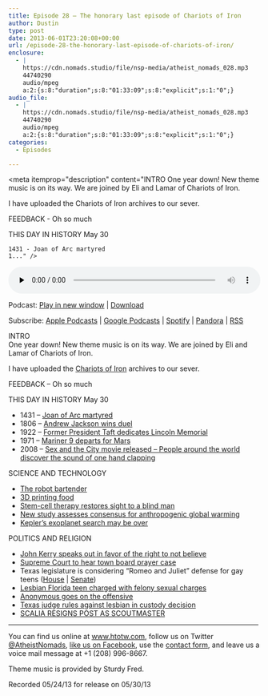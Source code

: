 ```yaml
---
title: Episode 28 – The honorary last episode of Chariots of Iron
author: Dustin
type: post
date: 2013-06-01T23:20:08+00:00
url: /episode-28-the-honorary-last-episode-of-chariots-of-iron/
enclosure:
  - |
    https://cdn.nomads.studio/file/nsp-media/atheist_nomads_028.mp3
    44740290
    audio/mpeg
    a:2:{s:8:"duration";s:8:"01:33:09";s:8:"explicit";s:1:"0";}
audio_file:
  - |
    https://cdn.nomads.studio/file/nsp-media/atheist_nomads_028.mp3
    44740290
    audio/mpeg
    a:2:{s:8:"duration";s:8:"01:33:09";s:8:"explicit";s:1:"0";}
categories:
  - Episodes

---
```

<div itemscope itemtype="http://schema.org/AudioObject">
  <meta itemprop="name" content="Episode 28 – The honorary last episode of Chariots of Iron" />
  
  <meta itemprop="uploadDate" content="2013-06-01T17:20:08-06:00" />
  
  <meta itemprop="encodingFormat" content="audio/mpeg" />
  
  <meta itemprop="duration" content="PT1H33M09S" />
  
  <meta itemprop="description" content="INTRO
One year down! New theme music is on its way. We are joined by Eli and Lamar of Chariots of Iron.

I have uploaded the Chariots of Iron archives to our sever.

FEEDBACK - Oh so much

THIS DAY IN HISTORY May 30

 	1431 - Joan of Arc martyred
 	1..." />
  
  <meta itemprop="contentUrl" content="https://dts.podtrac.com/redirect.mp3/cdn.nomads.studio/file/nsp-media/atheist_nomads_028.mp3" />
  
  <meta itemprop="contentSize" content="42.7" />
  </p> 
  
  <div class="powerpress_player" id="powerpress_player_8283">
    <audio class="wp-audio-shortcode" id="audio-5210-27" preload="none" style="width: 100%;" controls="controls"><source type="audio/mpeg" src="https://dts.podtrac.com/redirect.mp3/cdn.nomads.studio/file/nsp-media/atheist_nomads_028.mp3?_=27" /><a href="https://dts.podtrac.com/redirect.mp3/cdn.nomads.studio/file/nsp-media/atheist_nomads_028.mp3">https://dts.podtrac.com/redirect.mp3/cdn.nomads.studio/file/nsp-media/atheist_nomads_028.mp3</a></audio>
  </div>
</div>

<p class="powerpress_links powerpress_links_mp3">
  Podcast: <a href="https://dts.podtrac.com/redirect.mp3/cdn.nomads.studio/file/nsp-media/atheist_nomads_028.mp3" class="powerpress_link_pinw" target="_blank" title="Play in new window" onclick="return powerpress_pinw('https://htotw.com/?powerpress_pinw=5210-podcast');" rel="nofollow">Play in new window</a> | <a href="https://dts.podtrac.com/redirect.mp3/cdn.nomads.studio/file/nsp-media/atheist_nomads_028.mp3" class="powerpress_link_d" title="Download" rel="nofollow" download="atheist_nomads_028.mp3">Download</a>
</p>

<p class="powerpress_links powerpress_subscribe_links">
  Subscribe: <a href="https://podcasts.apple.com/us/podcast/humanists-take-on-the-world/id530050098?mt=2&ls=1" class="powerpress_link_subscribe powerpress_link_subscribe_itunes" target="_blank" title="Subscribe on Apple Podcasts" rel="nofollow">Apple Podcasts</a> | <a href="https://www.google.com/podcasts?feed=aHR0cDovL2F0aGVpc3Rub21hZHMubGlic3luLmNvbS9yc3M%3D" class="powerpress_link_subscribe powerpress_link_subscribe_googleplay" target="_blank" title="Subscribe on Google Podcasts" rel="nofollow">Google Podcasts</a> | <a href="https://open.spotify.com/show/3LzK2xZGike6Tc1GEMtMbr?si=LieN9SNuTpq96smuaUsH8A" class="powerpress_link_subscribe powerpress_link_subscribe_spotify" target="_blank" title="Subscribe on Spotify" rel="nofollow">Spotify</a> | <a href="https://www.pandora.com/podcast/atheist-nomads/PC:10122?corr=62071012&part=ug" class="powerpress_link_subscribe powerpress_link_subscribe_pandora" target="_blank" title="Subscribe on Pandora" rel="nofollow">Pandora</a> | <a href="https://htotw.com/feed/podcast/" class="powerpress_link_subscribe powerpress_link_subscribe_rss" target="_blank" title="Subscribe via RSS" rel="nofollow">RSS</a>
</p>

INTRO  
One year down! New theme music is on its way. We are joined by Eli and Lamar of Chariots of Iron.

I have uploaded the <a href="https://www.htotw.com/chariots_of_iron/" target="_blank" rel="noopener">Chariots of Iron</a> archives to our sever.

FEEDBACK &#8211; Oh so much

THIS DAY IN HISTORY May 30

  * 1431 &#8211; <a href="http://www.history.com/this-day-in-history/joan-of-arc-martyred" target="_blank" rel="noopener">Joan of Arc martyred</a>
  * 1806 &#8211; <a href="http://www.history.com/this-day-in-history/andrew-jackson-wins-duel" target="_blank" rel="noopener">Andrew Jackson wins duel</a>
  * 1922 &#8211; <a href="http://www.history.com/this-day-in-history/former-president-taft-dedicates-lincoln-memorial" target="_blank" rel="noopener">Former President Taft dedicates Lincoln Memorial</a>
  * 1971 &#8211; <a href="http://www.history.com/this-day-in-history/imariner-9i-departs-for-mars" target="_blank" rel="noopener">Mariner 9 departs for Mars</a>
  * 2008 &#8211; <a href="http://www.history.com/this-day-in-history/sex-and-the-city-movie-released" target="_blank" rel="noopener">Sex and the City movie released &#8211; People around the world discover the sound of one hand clapping</a>

SCIENCE AND TECHNOLOGY

  *  <a href="http://www.cnn.com/2013/05/16/tech/innovation/robot-bartender-mit-google-makr-shakr/index.html" target="_blank" rel="noopener">The robot bartender</a>
  * <a href="http://arstechnica.com/gadgets/2013/05/3d-printable-food-nasa-wants-a-taste/" target="_blank" rel="noopener">3D printing food</a>
  *  <a href="http://www.newscientist.com/article/dn23568-stemcell-treatment-restores-sight-to-blind-man.html" target="_blank" rel="noopener">Stem-cell therapy restores sight to a blind man</a>
  * <a href="http://iopscience.iop.org/1748-9326/8/2/024024/article" target="_blank" rel="noopener">New study assesses consensus for anthropogenic global warming</a>
  * <a href="http://www.space.com/21210-nasa-kepler-exoplanet-telescope-legacy.html" target="_blank" rel="noopener">Kepler’s exoplanet search may be over</a>

POLITICS AND RELIGION

  * <a href="http://www.patheos.com/blogs/friendlyatheist/2013/05/20/secretary-of-state-john-kerry-freedom-to-not-believe-is-a-birthright-of-every-human-being/" target="_blank" rel="noopener">John Kerry speaks out in favor of the right to not believe</a>
  * <a href="https://www.au.org/media/press-releases/supreme-court-should-rule-against-sectarian-prayers-before-town-board-meetings" target="_blank" rel="noopener">Supreme Court to hear town board prayer case</a>
  * Texas legislature is considering “Romeo and Juliet” defense for gay teens (<a href="http://equalitytexas.org/content.aspx?id=865" target="_blank" rel="noopener">House</a> | <a href="http://equalitytexas.org/content.aspx?id=863" target="_blank" rel="noopener">Senate</a>)
  * <a href="http://www.wptv.com/dpp/news/region_indian_river_county/sebastian/kaitlyn-hunt-teen-arrested-expelled-for-alleged-same-sex-relationship" target="_blank" rel="noopener">Lesbian Florida teen charged with felony sexual charges</a>
  * <a href="http://www.motherjones.com/mojo/2013/05/anynonymous-defends-teen-charged-felony-lesbian-relationship" target="_blank" rel="noopener">Anonymous goes on the offensive</a>
  * <a href="http://www.rawstory.com/rs/2013/05/18/republican-texas-judge-orders-lesbian-couple-to-live-apart-or-lose-children/" target="_blank" rel="noopener">Texas judge rules against lesbian in custody decision</a>
  * <a href="http://www.newyorker.com/online/blogs/borowitzreport/2013/05/scalia-resigns-post-as-scoutmaster.html" target="_blank" rel="noopener">SCALIA RESIGNS POST AS SCOUTMASTER</a>

<hr width="500" />

You can find us online at <a href="https://www.htotw.com/" target="_blank" rel="noopener">www.htotw.com</a>, follow us on Twitter <a href="https://htotw.com/twitter" target="_blank" rel="noopener">@AtheistNomads</a>, <a href="https://htotw.com/facebook" target="_blank" rel="noopener">like us on Facebook</a>, use the [contact form](https://htotw.com/contact), and leave us a voice mail message at +1 (208) 996-8667.

Theme music is provided by Sturdy Fred.

Recorded 05/24/13 for release on 05/30/13